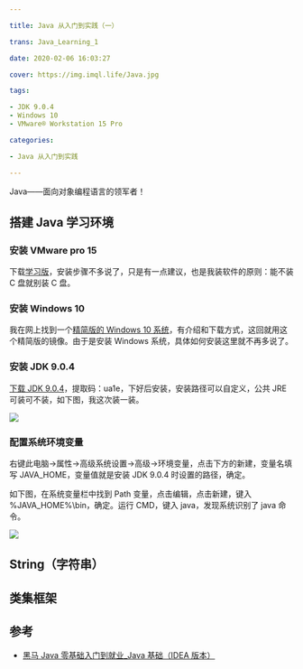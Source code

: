 ```yaml
---

title: Java 从入门到实践（一）

trans: Java_Learning_1

date: 2020-02-06 16:03:27

cover: https://img.imql.life/Java.jpg

tags:

- JDK 9.0.4
- Windows 10
- VMware® Workstation 15 Pro

categories:

- Java 从入门到实践

---
```


Java——面向对象编程语言的领军者！

<!-- more -->

## 搭建 Java 学习环境

### 安装 VMware pro 15

下载[学习版](https://www.52pojie.cn/thread-1026907-1-1.html)，安装步骤不多说了，只是有一点建议，也是我装软件的原则：能不装 C 盘就别装 C 盘。

### 安装 Windows 10

我在网上找到一个[精简版的 Windows 10 系统](https://www.cnblogs.com/gxhunter/p/10290748.html)，有介绍和下载方式，这回就用这个精简版的镜像。由于是安装 Windows 系统，具体如何安装这里就不再多说了。

### 安装 JDK 9.0.4

[下载 JDK 9.0.4](https://pan.baidu.com/s/1R0Y6nDqlYxKvelV3dAtekQ)，提取码：ua1e，下好后安装，安装路径可以自定义，公共 JRE 可装可不装，如下图，我这次装一装。

![](https://img.imql.life/illustrations/FkU6NiiCeSRQKHpcqXrKlPSwZiH3.png)

### 配置系统环境变量

右键此电脑->属性->高级系统设置->高级->环境变量，点击下方的新建，变量名填写 JAVA_HOME，变量值就是安装 JDK 9.0.4 时设置的路径，确定。

如下图，在系统变量栏中找到 Path 变量，点击编辑，点击新建，键入 %JAVA_HOME%\bin，确定。运行 CMD，键入 java，发现系统识别了 java 命令。

![](https://img.imql.life/illustrations/FvupluIbX71CtIr1FexmVtktw-WT.png)

## String（字符串）

## 类集框架

## 参考

- [黑马 Java 零基础入门到就业\_Java 基础（IDEA 版本）](https://www.bilibili.com/video/BV1Lf4y1U7Cz?p=9)
